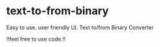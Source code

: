 # text-to-from-binary
Easy to use. user friendly UI.
Text to/from Binary Converter

!!feel free to use code.!!
